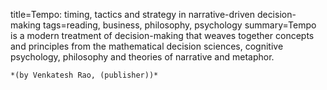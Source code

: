 title=Tempo: timing, tactics and strategy in narrative-driven decision-making
tags=reading, business, philosophy, psychology
summary=Tempo is a modern treatment of decision-making that weaves together concepts and principles from the mathematical decision sciences, cognitive psychology, philosophy and theories of narrative and metaphor.
~~~~~~
*(by Venkatesh Rao, (publisher))*


